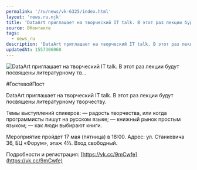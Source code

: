 ```yaml
---
permalink: '/ru/news/vk-6325/index.html'
layout: 'news.ru.njk'
title: 'DataArt приглашает на творческий IT talk. В этот раз лекции будут посвящены литературному тв'
source: ВКонтакте
tags:
  - news_ru
description: 'DataArt приглашает на творческий IT talk. В этот раз лекции будут посвящены литературному тв…'
updatedAt: 1557306060
---
```

![DataArt приглашает на творческий IT talk. В этот раз лекции будут посвящены литературному тв…](https://sun9-67.userapi.com/impf/c855236/v855236819/3a180/UK5XopmcIsw.jpg?size=900x600&quality=96&proxy=1&sign=f2240169817c53b8d4114ad5bbfd4c8d&c_uniq_tag=AOnls2gCeveHWkmGDziVrJ__yVMk3Y_GZ1ub0I0mZBg&type=album)

#ГостевойПост

DataArt приглашает на творческий IT talk. В этот раз лекции будут посвящены литературному творчеству.

Темы выступлений спикеров:
— радость творчества, или когда программисты пишут на русском языке;
— книжный рынок простым языком;
— как люди выбирают книги.

Мероприятие пройдет 17 мая (пятница) в 18:00. Адрес: ул. Станкевича 36, БЦ «Форум», этаж 4½. Вход свободный.

Подробности и регистрация: [https://vk.cc/9mCwfe](https://vk.cc/9mCwfe)
